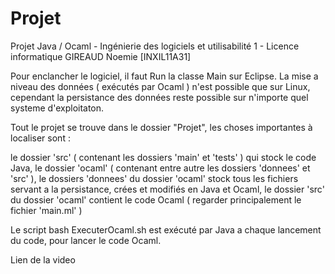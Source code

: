 # Projet
Projet Java / Ocaml - Ingénierie des logiciels et utilisabilité 1 - Licence informatique
                                                                                      GIREAUD
                                                                                      Noemie
                                                                                      [INXIL11A31]
                           
Pour enclancher le logiciel, il faut Run la classe Main sur Eclipse.
La mise a niveau des données ( exécutés par Ocaml ) n'est possible que sur Linux, cependant la persistance des données reste possible sur
n'importe quel systeme d'exploitaton.													 
													 
Tout le projet se trouve dans le dossier "Projet", les choses importantes à localiser sont :

le dossier 'src' ( contenant les dossiers 'main' et 'tests' ) qui stock le code Java,
le dossier 'ocaml' ( contenant entre autre les dossiers 'donnees' et 'src' ),
le dossiers 'donnees' du dossier 'ocaml' stock tous les fichiers servant a la persistance, crées et modifiés en Java et Ocaml,
le dossier 'src' du dossier 'ocaml' contient le code Ocaml ( regarder principalement le fichier 'main.ml' )

Le script bash ExecuterOcaml.sh est exécuté  par Java a chaque lancement du code, pour lancer le code Ocaml.                                               
																									 
																									 
																									 
Lien de la video 


